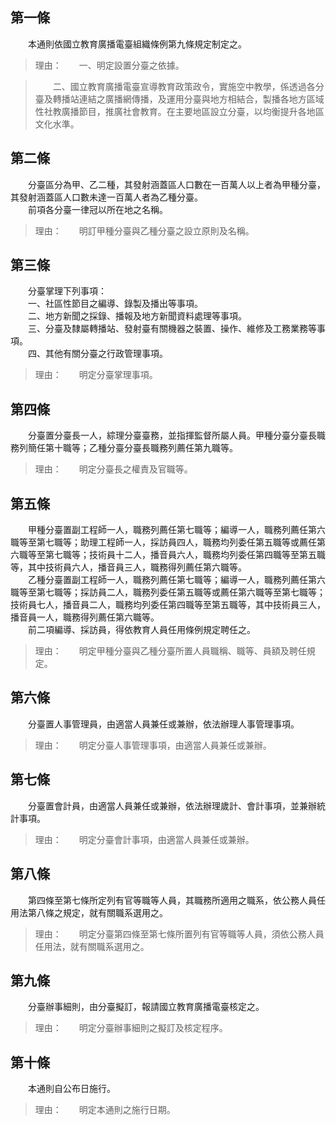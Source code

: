 第一條 
-------
　　本通則依國立教育廣播電臺組織條例第九條規定制定之。  
> 理由：　　一、明定設置分臺之依據。

> 　　二、國立教育廣播電臺宣導教育政策政令，實施空中教學，係透過各分臺及轉播站連結之廣播網傳播，及運用分臺與地方相結合，製播各地方區域性社教廣播節目，推廣社會教育。在主要地區設立分臺，以均衡提升各地區文化水準。



第二條 
-------
　　分臺區分為甲、乙二種，其發射涵蓋區人口數在一百萬人以上者為甲種分臺，其發射涵蓋區人口數未達一百萬人者為乙種分臺。  
　　前項各分臺一律冠以所在地之名稱。  
> 理由：　　明訂甲種分臺與乙種分臺之設立原則及名稱。



第三條 
-------
　　分臺掌理下列事項：  
　　一、社區性節目之編導、錄製及播出等事項。  
　　二、地方新聞之採錄、播報及地方新聞資料處理等事項。  
　　三、分臺及隸屬轉播站、發射臺有關機器之裝置、操作、維修及工務業務等事項。  
　　四、其他有關分臺之行政管理事項。  
> 理由：　　明定分臺掌理事項。



第四條 
-------
　　分臺置分臺長一人，綜理分臺臺務，並指揮監督所屬人員。甲種分臺分臺長職務列簡任第十職等；乙種分臺分臺長職務列薦任第九職等。  
> 理由：　　明定分臺長之權責及官職等。



第五條 
-------
　　甲種分臺置副工程師一人，職務列薦任第七職等；編導一人，職務列薦任第六職等至第七職等；助理工程師一人，採訪員四人，職務均列委任第五職等或薦任第六職等至第七職等；技術員十二人，播音員六人，職務均列委任第四職等至第五職等，其中技術員六人，播音員三人，職務得列薦任第六職等。  
　　乙種分臺置副工程師一人，職務列薦任第七職等；編導一人，職務列薦任第六職等至第七職等；採訪員二人，職務列委任第五職等或薦任第六職等至第七職等；技術員七人，播音員二人，職務均列委任第四職等至第五職等，其中技術員三人，播音員一人，職務得列薦任第六職等。  
　　前二項編導、採訪員，得依教育人員任用條例規定聘任之。  
> 理由：　　明定甲種分臺與乙種分臺所置人員職稱、職等、員額及聘任規定。



第六條 
-------
　　分臺置人事管理員，由適當人員兼任或兼辦，依法辦理人事管理事項。  
> 理由：　　明定分臺人事管理事項，由適當人員兼任或兼辦。



第七條 
-------
　　分臺置會計員，由適當人員兼任或兼辦，依法辦理歲計、會計事項，並兼辦統計事項。  
> 理由：　　明定分臺會計事項，由適當人員兼任或兼辦。



第八條 
-------
　　第四條至第七條所定列有官等職等人員，其職務所適用之職系，依公務人員任用法第八條之規定，就有關職系選用之。  
> 理由：　　明定分臺第四條至第七條所置列有官等職等人員，須依公務人員任用法，就有關職系選用之。



第九條 
-------
　　分臺辦事細則，由分臺擬訂，報請國立教育廣播電臺核定之。  
> 理由：　　明定分臺辦事細則之擬訂及核定程序。



第十條 
-------
　　本通則自公布日施行。  
> 理由：　　明定本通則之施行日期。